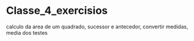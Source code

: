 # Classe_4_exercisios
calculo da area de um quadrado, sucessor e antecedor, convertir medidas, media dos testes
